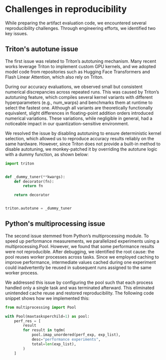 # Challenges in reproducibility

While preparing the artifact evaluation code, we encountered several reproducibility challenges. Through engineering efforts, we identified two key issues.

## Triton's autotune issue

The first issue was related to Triton’s autotuning mechanism. Many recent works leverage Triton to implement custom GPU kernels, and we adopted model code from repositories such as Hugging Face Transformers and Flash Linear Attention, which also rely on Triton.

During our accuracy evaluations, we observed small but consistent numerical discrepancies across repeated runs. This was caused by Triton’s autotuning feature, which compiles several kernel variants with different hyperparameters (e.g., num_warps) and benchmarks them at runtime to select the fastest one. Although all variants are theoretically functionally equivalent, slight differences in floating-point addition orders introduced numerical variations. These variations, while negligible in general, had a noticeable impact in our quantization-sensitive environment.

We resolved the issue by disabling autotuning to ensure deterministic kernel selection, which allowed us to reproduce accuracy results reliably on the same hardware. However, since Triton does not provide a built-in method to disable autotuning, we monkey-patched it by overriding the autotune logic with a dummy function, as shown below:

```python
import triton


def _dummy_tuner(**kwargs):
    def decorator(fn):
        return fn

    return decorator


triton.autotune = _dummy_tuner
```

## Python's multiprocessing issue

The second issue stemmed from Python’s multiprocessing module. To speed up performance measurements, we parallelized experiments using a multiprocessing.Pool. However, we found that some performance results were not reproducible. After debugging, we identified the root cause: the pool reuses worker processes across tasks. Since we employed caching to improve performance, intermediate values cached during one experiment could inadvertently be reused in subsequent runs assigned to the same worker process.

We addressed this issue by configuring the pool such that each process handled only a single task and was terminated afterward. This eliminated unintended cache reuse and restored reproducibility. The following code snippet shows how we implemented this:

```python
from multiprocessing import Pool

with Pool(maxtasksperchild=1) as pool:
    perf_res = [
        result
        for result in tqdm(
            pool.imap_unordered(perf_exp, exp_list),
            desc="performance experiments",
            total=len(exp_list),
        )
    ]

```
